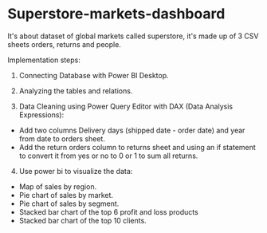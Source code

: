 # Superstore-markets-dashboard

It's about dataset of global markets called superstore, it's made up of 3 CSV sheets orders, returns and people.

Implementation steps:

1) Connecting Database with Power BI Desktop.

2) Analyzing the tables and relations.

3) Data Cleaning using Power Query Editor with DAX (Data Analysis Expressions):

- Add two columns Delivery days (shipped date - order date) and year from date to orders sheet.  
- Add the return orders column to returns sheet and using an if statement to convert it from yes or no to 0 or 1 to sum all returns.

4) Use power bi to visualize the data:

- Map of sales by region.    
- Pie chart of sales by market.    
- Pie chart of sales by segment.    
- Stacked bar chart of the top 6 profit and loss products    
- Stacked bar chart of the top 10 clients.
